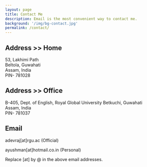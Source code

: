```yaml
---
layout: page
title: Contact Me
description: Email is the most convenient way to contact me.
background: '/img/bg-contact.jpg'
permalink: /contact/
---
```


## Address >> Home

53, Lakhimi Path  
Beltola, Guwahati  
Assam, India  
PIN- 781028 


## Address >> Office

B-405, Dept. of English, Royal Global University 
Betkuchi, Guwahati  
Assam, India  
PIN- 781037

## Email

adevraj[at]rgu.ac (Official)

ayushman[at]hotmail.co.in (Personal)

Replace [at] by @ in the above email addresses.

